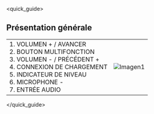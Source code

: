 <quick_guide>
##  Présentation générale

|  |  |
|:-------|:-------|
|1.	VOLUMEN + / AVANCER <br> 2.	BOUTON MULTIFONCTION <br> 3.	VOLUMEN - / PRÉCÉDENT + <br> 4. CONNEXION DE CHARGEMENT <br> 5.	INDICATEUR DE NIVEAU <br> 6.	MICROPHONE - <br> 7. ENTRÉE AUDIO	 <br>|![Imagen1](http://static.energysistem.com/images/manuals/42483/58737bb9c1e86.jpg)|

</quick_guide>

